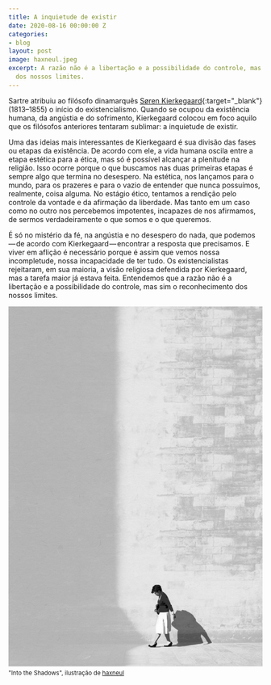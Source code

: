 ```yaml
---
title: A inquietude de existir
date: 2020-08-16 00:00:00 Z
categories:
- blog
layout: post
image: haxneul.jpeg
excerpt: A razão não é a libertação e a possibilidade do controle, mas sim o reconhecimento
  dos nossos limites.
---
```


Sartre atribuiu ao filósofo dinamarquês [Søren Kierkegaard](https://pt.wikipedia.org/wiki/S%C3%B6ren_Kierkegaard){:target="_blank"} (1813–1855) o início do existencialismo. Quando se ocupou da existência humana, da angústia e do sofrimento, Kierkegaard colocou em foco aquilo que os filósofos anteriores tentaram sublimar: a inquietude de existir.

Uma das ideias mais interessantes de Kierkegaard é sua divisão das fases ou etapas da existência. De acordo com ele, a vida humana oscila entre a etapa estética para a ética, mas só é possível alcançar a plenitude na religião. Isso ocorre porque o que buscamos nas duas primeiras etapas é sempre algo que termina no desespero. Na estética, nos lançamos para o mundo, para os prazeres e para o vazio de entender que nunca possuímos, realmente, coisa alguma. No estágio ético, tentamos a rendição pelo controle da vontade e da afirmação da liberdade. Mas tanto em um caso como no outro nos percebemos impotentes, incapazes de nos afirmamos, de sermos verdadeiramente o que somos e o que queremos.

É só no mistério da fé, na angústia e no desespero do nada, que podemos — de acordo com Kierkegaard — encontrar a resposta que precisamos. E viver em aflição é necessário porque é assim que vemos nossa incompletude, nossa incapacidade de ter tudo. Os existencialistas rejeitaram, em sua maioria, a visão religiosa defendida por Kierkegaard, mas a tarefa maior já estava feita. Entendemos que a razão não é a libertação e a possibilidade do controle, mas sim o reconhecimento dos nossos limites.

<img src="/assets/images/haxneul.jpeg">
<small>"Into the Shadows", ilustração de <a href="https://www.instagram.com/haxneul/">haxneul</a></small>
